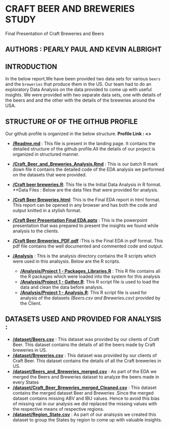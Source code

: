 # CRAFT BEER AND BREWERIES STUDY
Final Presentation of Craft Breweries and Beers 
## AUTHORS : PEARLY PAUL AND KEVIN ALBRIGHT
## INTRODUCTION
In the below report,We have been provided two data sets for various `beers` and the `breweries` that produce them in the US.
Our team had to do an exploratory Data Analysis on the data provided to come up with useful insights.
We were provided with two separate data sets, one with details of the beers and and the other with the details of the breweries around the USA.
## STRUCTURE OF OF THE GITHUB PROFILE
Our github profile is organized in the below structure.
**Profile  Link : <<Add our Link >>**
  - **[/Readme.md](/Readme.md)** : This file is present in the landing page. It contains the detailed structure of the github profile.All the details of our project is organized in structured manner.
  - **[/Craft_Beer_and_Breweries_Analysis.Rmd](/Craft_Beer_and_Breweries_Analysis.Rmd)** : This is our batch R mark down file it contains the detailed code of the EDA analysis we performed on the datasets that were provided.
  - **[/Craft beer breweries.R](https://github.com/pearlypaul2712/Craft-Beer-and-Breweries-Study/blob/a02b50e173b2e1558af5e49580bc5945e363788d/Craft%20beer%20breweries.R)**: This file is the Initial Data Analysis in R format.
**Data Files : Below are the data files that were provided for analysis.
  - **[/Craft Beer Breweries.html](https://github.com/pearlypaul2712/Craft-Beer-and-Breweries-Study/blob/a02b50e173b2e1558af5e49580bc5945e363788d/Craft%20Beer%20Breweries.html)**: This is the Final EDA report in html format. This report can be opened in any browser and  has both the code and output knitted in a stylish format.
  - **[/Craft Beer Presentation Final EDA.pptx](https://github.com/pearlypaul2712/Craft-Beer-and-Breweries-Study/blob/a02b50e173b2e1558af5e49580bc5945e363788d/Craft%20Beer%20Presentation%20Final%20EDA.pptx)** : This is the powerpoint presentation that was prepared to present the insights we found while analysis to the clients.
  - **[/Craft Beer Breweries_PDF.pdf](https://github.com/pearlypaul2712/Craft-Beer-and-Breweries-Study/blob/604c96184cfab8d25160fe830e9686f7daf0a2e9/Craft%20Beer%20Breweries_PDF.pdf)** :This is the Final EDA in pdf format. This pdf file contains the well documented and commented code and output.
  
  
  - **[/Analysis](/Analysis)** : This  is the analysis directory contains the R scripts which were used in this analsysis. Below are the R scripts.
    - **[/Analysis/Project 1 - Packages_Libraries.R](/Analysis/Project%201%20-%20Packages_Libraries.R)** : This  R file contains all the  R packages which were loaded into the system for this analysis 
    - **[/Analysis/Project 1 - Gather.R](Analysis/Project%201%20-%20Gather.R)**: This  R script file is used to load the data and clean the data before analysis.
    - **[/Analysis/Project 1 - Analysis.R](https://github.com/pearlypaul2712/Craft-Beer-and-Breweries-Study/blob/a02b50e173b2e1558af5e49580bc5945e363788d/Analysis/Project%201%20-%20Analysis.R)**: This  R script file is used for analysis of the datasets *(Beers.csv and Breweries.csv)* provided by the Client. 

## DATASETS USED AND PROVIDED FOR ANALYSIS :
  - **[/dataset/Beers.csv](/dataset/Beers.csv)** : This dataset was provided by our clients of Craft Beer. This dataset contains the details of all the beers made by Craft breweries in US.  
  - **[/dataset/Breweries.csv](/dataset/Breweries.csv)** : This dataset was provided by our clients of Craft Beer. This dataset contains the details of all the  Craft breweries in US.  
  - **[/dataset/Beers_and_Breweries_merged.csv](/dataset/Beers_and_Breweries_merged.csv)** : As part of the EDA we merged the Beers and Breweries dataset to analyze the beers made in every States
  - **[/dataset/Craft_Beer_Breweries_merged_Cleaned.csv](https://github.com/pearlypaul2712/Craft-Beer-and-Breweries-Study/blob/9f745ddb1af6e570dc19426ac069c2cf8c75039a/dataset/Craft_Beer_Breweries_merged_Cleaned.csv)** : This dataset contains the merged dataset Beer and Breweries .Since the merged dataset contains missing ABV and IBU values. Hence to avoid this bias of missing val in our analysis we did replaced the missing values with the respective means of respective regions.
  - **[/dataset/Region_State.csv](/dataset/Region_State.csv)** : As part of our analsysis we created this dataset to group the States by region to come up with valuable insights.
 
 
  
